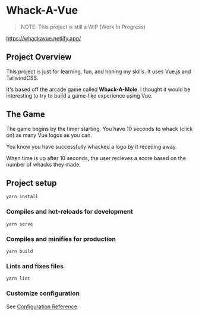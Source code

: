 # Whack-A-Vue

> NOTE: This project is still a WIP (Work In Progress)

<https://whackavue.netlify.app/>

## Project Overview

This project is just for learning, fun, and honing my skills.
It uses Vue.js and TailwindCSS.

It's based off the arcade game called **Whack-A-Mole**.
I thought it would be interesting to try to build a game-like experience using
Vue.

## The Game

The game begins by the timer starting. You have 10 seconds to whack (click on) as many
Vue logos as you can.

You know you have successfully whacked a logo by it receding away.

When time is up after 10 seconds, the user recieves a score based on the number
of whacks they made.

## Project setup

```shell
yarn install
```

### Compiles and hot-reloads for development

```shell
yarn serve
```

### Compiles and minifies for production

```shell
yarn build
```

### Lints and fixes files

```shell
yarn lint
```

### Customize configuration

See [Configuration Reference](https://cli.vuejs.org/config/).

